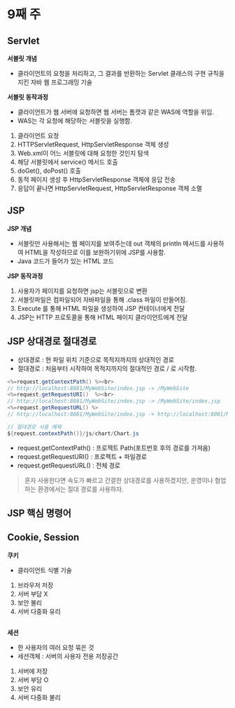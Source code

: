 # 9째 주

## Servlet 

**서블릿 개념**

* 클라이언트의 요청을 처리하고, 그 결과를 반환하는 Servlet 클래스의 구현 규칙을 지킨 자바 웹 프로그래밍 기술

**서블릿 동작과정**

* 클라이언트가 웹 서버에 요청하면 웹 서버는 톰캣과 같은 WAS에 역할을 위임.
* WAS는 각 요청에 해당하는 서블릿을 실행함.

1. 클라이언트 요청
2. HTTPServletRequest, HttpServletResponse 객체 생성
3. Web.xml이 어느 서블릿에 대해 요청한 것인지 탐색
4. 해당 서블릿에서 service() 메서드 호출
5. doGet(), doPost() 호출
6. 동적 페이지 생성 후 HttpServletResponse 객체에 응답 전송
7. 응답이 끝나면 HttpServletRequest, HttpServletResponse 객체 소멸

## JSP

**JSP 개념**

* 서블릿만 사용해서는 웹 페이지를 보여주는데 out 객체의 println 메서드를 사용하여 HTML을 작성하므로 이를 보완하기위에 JSP를 사용함.
* Java 코드가 들어가 있는 HTML 코드

**JSP 동작과정**

1. 사용자가 페이지를 요청하면 jsp는 서블릿으로 변환
2. 서블릿파일은 컴파일되어 자바파일을 통해 .class 파일이 만들어짐.
3. Execute 를 통해 HTML 파일을 생성하여 JSP 컨테이너에게 전달
4. JSP는 HTTP 프로토콜을 통해 HTML 페이지 클라이언트에게 전달

## JSP 상대경로 절대경로

* 상대경로 : 현 파일 위치 기준으로 목적지까지의 상대적인 경로
* 절대경로 : 처음부터 시작하여 목적지까지의 절대적인 경로 / 로 시작함.

```java
<%=request.getContextPath() %><br>
// http://localhost:8081/MyWebSite/index.jsp -> /MyWebSite
<%=request.getRequestURI()  %><br>
// http://localhost:8081/MyWebSite/index.jsp -> /MyWebSite/index.jsp
<%=request.getRequestURL() %>
// http://localhost:8081/MyWebSite/index.jsp -> http://localhost:8081/MyWebSite/index.jsp

// 절대경로 사용 예제
${request.contextPath()}/js/chart/Chart.js
```

* request.getContextPath() : 프로젝트 Path(포트번호 후의 경로를 가져옴)
* request.getRequestURI() : 프로젝트 + 파일경로
* request.getRequestURL() : 전체 경로

> 혼자 사용한다면 속도가 빠르고 간결한 상대경로를 사용하겠지만, 운영이나 협업하는 환경에서는 절대 경로를 사용하자.

## JSP 핵심 명령어

## Cookie, Session

**쿠키**

* 클라이언트 식별 기술

1. 브라우저 저장
2. 서버 부담 X
3. 보안 불리
4. 서버 다중화 유리

```java

```

**세션**

* 한 사용자의 여러 요청 묶은 것
* 세션객체 : 서버의 사용자 전용 저장공간

1. 서버에 저장
2. 서버 부담 O
3. 보안 유리
4. 서버 다중화 불리

```java

```
